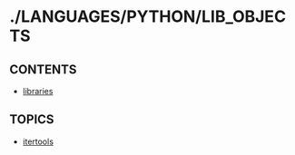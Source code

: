 # ./LANGUAGES/PYTHON/LIB_OBJECTS  


## CONTENTS  
*	[libraries](libraries.md)  

## TOPICS  
*	[itertools](itertools/README.md)  

